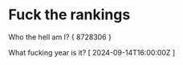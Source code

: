 # Fuck the rankings

Who the hell am I?
{ 8728306 }

What fucking year is it?
[ 2024-09-14T16:00:00Z ]

